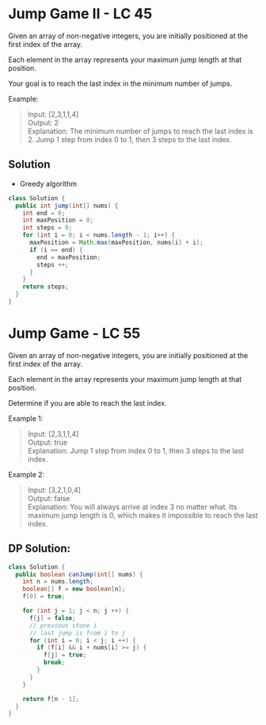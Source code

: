 # Jump Game II - LC 45

Given an array of non-negative integers, you are initially positioned at the first index of the array.

Each element in the array represents your maximum jump length at that position.

Your goal is to reach the last index in the minimum number of jumps.

Example:

>Input: [2,3,1,1,4]\
>Output: 2\
>Explanation: The minimum number of jumps to reach the last index is 2.
    Jump 1 step from index 0 to 1, then 3 steps to the last index.


## Solution
* Greedy algorithm
```java
class Solution {
  public int jump(int[] nums) {
    int end = 0;
    int maxPosition = 0;
    int steps = 0;
    for (int i = 0; i < nums.length - 1; i++) {
      maxPosition = Math.max(maxPosition, nums[i] + i);
      if (i == end) {
        end = maxPosition;
        steps ++;
      }
    }
    return steps;
  }
}
```

# Jump Game - LC 55
Given an array of non-negative integers, you are initially positioned at the first index of the array.

Each element in the array represents your maximum jump length at that position.

Determine if you are able to reach the last index.

Example 1:

>Input: [2,3,1,1,4]\
>Output: true\
>Explanation: Jump 1 step from index 0 to 1, then 3 steps to the last index.

Example 2:

>Input: [3,2,1,0,4]\
>Output: false\
>Explanation: You will always arrive at index 3 no matter what. Its maximum             jump length is 0, which makes it impossible to reach the last index.


## DP Solution:
```java
class Solution {
  public boolean canJump(int[] nums) {
    int n = nums.length;
    boolean[] f = new boolean[n];
    f[0] = true;

    for (int j = 1; j < n; j ++) {
      f[j] = false;
      // previous stone i
      // last jump is from i to j
      for (int i = 0; i < j; i ++) {
        if (f[i] && i + nums[i] >= j) {
          f[j] = true;
          break;
        }
      }
    }

    return f[n - 1];
  }
}
```
